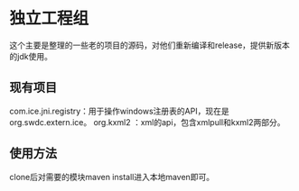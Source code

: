 # 独立工程组

这个主要是整理的一些老的项目的源码，对他们重新编译和release，提供新版本的jdk使用。

## 现有项目

com.ice.jni.registry：用于操作windows注册表的API，现在是org.swdc.extern.ice。
org.kxml2 ：xml的api，包含xmlpull和kxml2两部分。

## 使用方法

clone后对需要的模块maven install进入本地maven即可。